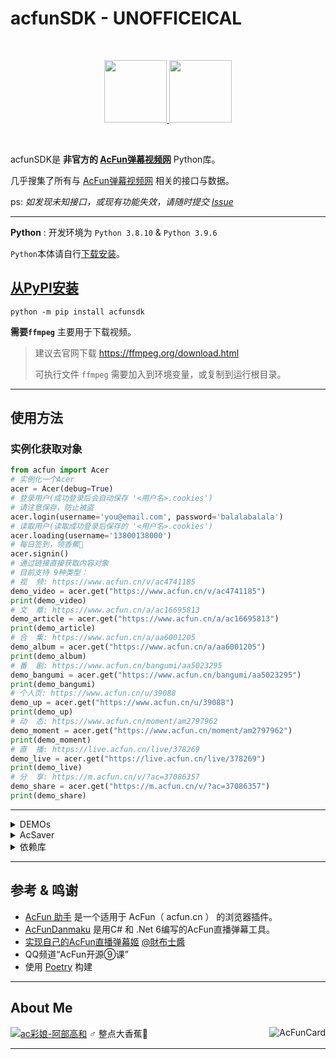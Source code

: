 # acfunSDK - **UNOFFICEICAL**

<br />

<p align="center">
<a href="https://github.com/dolaCmeo/acfunSDK">
<img height="100" src="https://s3.dualstack.us-east-2.amazonaws.com/pythondotorg-assets/media/files/python-logo-only.svg" alt="">
<img height="100" src="https://ali-imgs.acfun.cn/kos/nlav10360/static/common/widget/header/img/acfunlogo.11a9841251f31e1a3316.svg" alt="">
</a>
</p>

<br />

acfunSDK是 **非官方的 [AcFun弹幕视频网][acfun.cn]** Python库。

几乎搜集了所有与 [AcFun弹幕视频网][acfun.cn] 相关的接口与数据。

ps: _如发现未知接口，或现有功能失效，请随时提交 [Issue]_

- - -

**Python** : 开发环境为 `Python 3.8.10` & `Python 3.9.6`

`Python`本体请自行[下载安装][python]。

## [从PyPI安装](https://pypi.org/project/acfunsdk/)

```shell
python -m pip install acfunsdk
```

**需要`ffmpeg`**  主要用于下载视频。
> 建议去官网下载 https://ffmpeg.org/download.html
>
> 可执行文件 `ffmpeg` 需要加入到环境变量，或复制到运行根目录。

- - -

## 使用方法


### 实例化获取对象
```python
from acfun import Acer
# 实例化一个Acer
acer = Acer(debug=True)
# 登录用户(成功登录后会自动保存 '<用户名>.cookies')
# 请注意保存，防止被盗
acer.login(username='you@email.com', password='balalabalala')
# 读取用户(读取成功登录后保存的 '<用户名>.cookies')
acer.loading(username='13800138000')
# 每日签到，领香蕉🍌
acer.signin()
# 通过链接直接获取内容对象
# 目前支持 9种类型：
# 视  频: https://www.acfun.cn/v/ac4741185
demo_video = acer.get("https://www.acfun.cn/v/ac4741185")
print(demo_video)
# 文  章: https://www.acfun.cn/a/ac16695813
demo_article = acer.get("https://www.acfun.cn/a/ac16695813")
print(demo_article)
# 合  集: https://www.acfun.cn/a/aa6001205
demo_album = acer.get("https://www.acfun.cn/a/aa6001205")
print(demo_album)
# 番  剧: https://www.acfun.cn/bangumi/aa5023295
demo_bangumi = acer.get("https://www.acfun.cn/bangumi/aa5023295")
print(demo_bangumi)
# 个人页: https://www.acfun.cn/u/39088
demo_up = acer.get("https://www.acfun.cn/u/39088")
print(demo_up)
# 动  态: https://www.acfun.cn/moment/am2797962
demo_moment = acer.get("https://www.acfun.cn/moment/am2797962")
print(demo_moment)
# 直  播: https://live.acfun.cn/live/378269
demo_live = acer.get("https://live.acfun.cn/live/378269")
print(demo_live)
# 分  享: https://m.acfun.cn/v/?ac=37086357
demo_share = acer.get("https://m.acfun.cn/v/?ac=37086357")
print(demo_share)
```

- - -

<details>
<summary>DEMOs</summary>

**以下DEMO列举了主要的使用方法，具体请自行研究。**

## 👤 主要对象

+ 主对象acer示例 [acer_demo.py][acer] 

## 📖 综合页面对象

+ 首页对象示例 [index_reader.py][index] 
+ 频道对象示例 [channel_reader.py][channel] 
+ 搜索对象示例 [search_reader.py][search] 

## 🔗 内容页面对象

+ 番剧对象 [bangumi_demo.py][bangumi]
+ 视频对象 [video_demo.py][video]
+ 文章对象 [article_demo.py][article]
+ 合集对象 [album_demo.py][album]
+ UP主对象 [member_demo.py][member]
+ 动态对象 [moment_demo.py][moment]
+ 直播对象 [live_demo.py][live]

## 🎁 附赠: AcSaver

+ 离线保存 [AcSaver_demo.py][saver] 

</details>

<details>
<summary>AcSaver</summary>

> 这是一个依赖acfunSDK的小工具，也算是DEMO。
> 
> 主要用于离线收藏保存A站的各种资源。
> 保存后，可使用浏览器打开对应页面。


初始化本地路径
```python
saver_path = r"D:\AcSaver"

# 实例化AcSaver父类
acsaver = acer.AcSaver(saver_path)
# 实例化后 会在路径下生成 index.html

# github下载静态文件
# https://github.com/dolaCmeo/acfunSDK/tree/assets
acsaver.download_assets_from_github()

# 下载所有Ac表情资源
acsaver.save_emot()
```

保存文章
```python
demo_article = acer.get("https://www.acfun.cn/a/ac32633020")
demo_article.saver(saver_path).save_all()
```

保存视频
```python
demo_video = acer.get("https://www.acfun.cn/v/ac4741185")
demo_video.saver(saver_path).save_all()
```

~~保存番剧(暂未支持)~~
```python

```

~~录制直播(暂未支持)~~
```python

```

</details>

<details>
<summary>依赖库</summary>

>内置+修改: 位于 `libs` 文件夹内
>
>+ [`you-get`](https://github.com/soimort/you-get)
>+ [`ffmpeg_progress_yield`](https://github.com/slhck/ffmpeg-progress-yield)
>+ [`blackboxprotobuf`](https://pypi.org/project/blackboxprotobuf/)

**依赖: 包含在 `requirements.txt` 中**

基础网络请求及页面解析:
+ [`httpx`](https://pypi.org/project/httpx/)
+ [`lxml`](https://pypi.org/project/lxml/)
+ [`beautifulsoup4`](https://pypi.org/project/beautifulsoup4/)
+ [`cssutils`](https://pypi.org/project/cssutils/)

下载及html页面渲染:
+ [`alive-progress`](https://pypi.org/project/alive-progress/)
+ [`filetype`](https://pypi.org/project/filetype/)
+ [`jinja2`](https://pypi.org/project/jinja2/)

WebSocket通信及数据处理:
+ [`websocket-client`](https://pypi.org/project/websocket-client/)
+ [`pycryptodome`](https://pypi.org/project/pycryptodome/)
+ [`protobuf`](https://pypi.org/project/protobuf/)
+ [`proto-plus`](https://pypi.org/project/proto-plus/)
+ [`rich`](https://pypi.org/project/rich/)
+ [`psutil`](https://pypi.org/project/psutil/)

</details>

- - - 
## 参考 & 鸣谢

+ [AcFun 助手](https://github.com/niuchaobo/acfun-helper) 是一个适用于 AcFun（ acfun.cn ） 的浏览器插件。
+ [AcFunDanmaku](https://github.com/wpscott/AcFunDanmaku) 是用C# 和 .Net 6编写的AcFun直播弹幕工具。
+ [实现自己的AcFun直播弹幕姬](https://www.acfun.cn/a/ac16695813) [@財布士醬](https://www.acfun.cn/u/311509)
+ QQ频道“AcFun开源⑨课”
+ 使用 [Poetry](https://python-poetry.org/) 构建

- - - 

## About Me

[![ac彩娘-阿部高和](https://tx-free-imgs2.acfun.cn/kimg/bs2/zt-image-host/ChQwODliOGVhYzRjMTBmOGM0ZWY1ZRCIzNcv.gif)][dolacfun]
♂ 整点大香蕉🍌
<img alt="AcFunCard" align="right" src="https://discovery.sunness.dev/39088">

- - - 

[dolacfun]: https://www.acfun.cn/u/39088

[acfun.cn]: https://www.acfun.cn/
[Issue]: https://github.com/dolaCmeo/acfunSDK/issues
[python]: https://www.python.org/downloads/
[venv]: https://docs.python.org/zh-cn/3.8/library/venv.html

[acer]: https://github.com/dolaCmeo/acfunSDK/blob/main/examples/acer_demo.py
[index]: https://github.com/dolaCmeo/acfunSDK/blob/main/examples/index_reader.py
[channel]: https://github.com/dolaCmeo/acfunSDK/blob/main/examples/channel_reader.py
[search]: https://github.com/dolaCmeo/acfunSDK/blob/main/examples/seach_reader.py

[bangumi]: https://github.com/dolaCmeo/acfunSDK/blob/main/examples/bangumi_demo.py
[video]: https://github.com/dolaCmeo/acfunSDK/blob/main/examples/video_demo.py
[article]: https://github.com/dolaCmeo/acfunSDK/blob/main/examples/article_demo.py
[album]: https://github.com/dolaCmeo/acfunSDK/blob/main/examples/album_demo.py
[member]: https://github.com/dolaCmeo/acfunSDK/blob/main/examples/member_demo.py
[moment]: https://github.com/dolaCmeo/acfunSDK/blob/main/examples/moment_demo.py
[live]: https://github.com/dolaCmeo/acfunSDK/blob/main/examples/live_demo.py

[saver]: https://github.com/dolaCmeo/acfunSDK/blob/main/examples/AcSaver_demo.py
